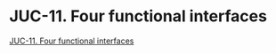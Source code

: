 # JUC-11. Four functional interfaces
[JUC-11. Four functional interfaces](https://aiwithcloud.com/2022/09/19/juc_11-_four_functional_interfaces/)